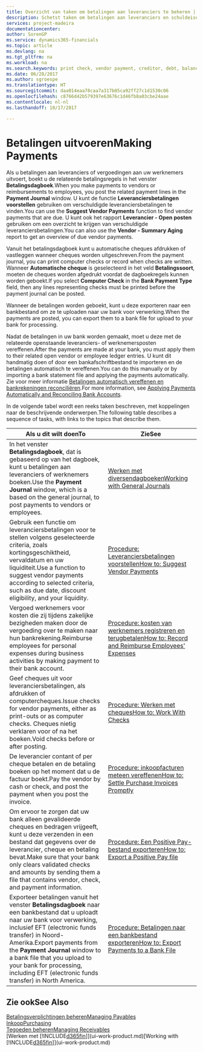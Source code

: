 ```yaml
---
title: Overzicht van taken om betalingen aan leveranciers te beheren | Microsoft Docs
description: Schetst taken om betalingen aan leveranciers en schuldeisers te beheren, bijvoorbeeld het boeken van betalingsregels en het ophalen van een overzicht van het verschuldigde saldo.
services: project-madeira
documentationcenter: 
author: SorenGP
ms.service: dynamics365-financials
ms.topic: article
ms.devlang: na
ms.tgt_pltfrm: na
ms.workload: na
ms.search.keywords: print check, vendor payment, creditor, debt, balance due, AP
ms.date: 06/28/2017
ms.author: sgroespe
ms.translationtype: HT
ms.sourcegitcommit: daa014eaa78caa7a317b05ca92ff27c1d1530c06
ms.openlocfilehash: c8766d42b579397e63676c1d46fb8a03cbe24aae
ms.contentlocale: nl-nl
ms.lasthandoff: 10/17/2017

---
```

# <a name="making-payments"></a><span data-ttu-id="f115f-103">Betalingen uitvoeren</span><span class="sxs-lookup"><span data-stu-id="f115f-103">Making Payments</span></span>
<span data-ttu-id="f115f-104">Als u betalingen aan leveranciers of vergoedingen aan uw werknemers uitvoert, boekt u de relateerde betalingsregels in het venster **Betalingsdagboek**.</span><span class="sxs-lookup"><span data-stu-id="f115f-104">When you make payments to vendors or reimbursements to employees, you post the related payment lines in the **Payment Journal** window.</span></span> <span data-ttu-id="f115f-105">U kunt de functie **Leveranciersbetalingen voorstellen** gebruiken om verschuldigde leveranciersbetalingen te vinden.</span><span class="sxs-lookup"><span data-stu-id="f115f-105">You can use the **Suggest Vendor Payments** function to find vendor payments that are due.</span></span> <span data-ttu-id="f115f-106">U kunt ook het rapport **Leverancier - Open posten** gebruiken om een overzicht te krijgen van verschuldigde leveranciersbetalingen.</span><span class="sxs-lookup"><span data-stu-id="f115f-106">You can also use the **Vendor - Summary Aging** report to get an overview of due vendor payments.</span></span>

<span data-ttu-id="f115f-107">Vanuit het betalingsdagboek kunt u automatische cheques afdrukken of vastleggen wanneer cheques worden uitgeschreven.</span><span class="sxs-lookup"><span data-stu-id="f115f-107">From the payment journal, you can print computer checks or record when checks are written.</span></span> <span data-ttu-id="f115f-108">Wanneer **Automatische cheque** is geselecteerd in het veld **Betalingssoort**, moeten de cheques worden afgedrukt voordat de dagboekregels kunnen worden geboekt.</span><span class="sxs-lookup"><span data-stu-id="f115f-108">If you select **Computer Check** in the **Bank Payment Type** field, then any lines representing checks must be printed before the payment journal can be posted.</span></span>

<span data-ttu-id="f115f-109">Wanneer de betalingen worden geboekt, kunt u deze exporteren naar een bankbestand om ze te uploaden naar uw bank voor verwerking.</span><span class="sxs-lookup"><span data-stu-id="f115f-109">When the payments are posted, you can export them to a bank file for upload to your bank for processing.</span></span>

<span data-ttu-id="f115f-110">Nadat de betalingen in uw bank worden gemaakt, moet u deze met de relateerde openstaande leveranciers- of werknemersposten vereffenen.</span><span class="sxs-lookup"><span data-stu-id="f115f-110">After the payments are made at your bank, you must apply them to their related open vendor or employee ledger entries.</span></span> <span data-ttu-id="f115f-111">U kunt dit handmatig doen of door een bankafschriftbestand te importeren en de betalingen automatisch te vereffenen.</span><span class="sxs-lookup"><span data-stu-id="f115f-111">You can do this manually or by importing a bank statement file and applying the payments automatically.</span></span> <span data-ttu-id="f115f-112">Zie voor meer informatie [Betalingen automatisch vereffenen en bankrekeningen reconciliëren](receivables-apply-payments-auto-reconcile-bank-accounts.md).</span><span class="sxs-lookup"><span data-stu-id="f115f-112">For more information, see [Applying Payments Automatically and Reconciling Bank Accounts](receivables-apply-payments-auto-reconcile-bank-accounts.md).</span></span>

<span data-ttu-id="f115f-113">In de volgende tabel wordt een reeks taken beschreven, met koppelingen naar de beschrijvende onderwerpen.</span><span class="sxs-lookup"><span data-stu-id="f115f-113">The following table describes a sequence of tasks, with links to the topics that describe them.</span></span>

| <span data-ttu-id="f115f-114">Als u dit wilt doen</span><span class="sxs-lookup"><span data-stu-id="f115f-114">To</span></span> | <span data-ttu-id="f115f-115">Zie</span><span class="sxs-lookup"><span data-stu-id="f115f-115">See</span></span> |
| --- | --- |
|<span data-ttu-id="f115f-116">In het venster **Betalingsdagboek**, dat is gebaseerd op van het dagboek, kunt u betalingen aan leveranciers of werknemers boeken.</span><span class="sxs-lookup"><span data-stu-id="f115f-116">Use the **Payment Journal** window, which is a based on the general journal, to post payments to vendors or employees.</span></span>|[<span data-ttu-id="f115f-117">Werken met diversendagboeken</span><span class="sxs-lookup"><span data-stu-id="f115f-117">Working with General Journals</span></span>](ui-work-general-journals.md)|
| <span data-ttu-id="f115f-118">Gebruik een functie om leveranciersbetalingen voor te stellen volgens geselecteerde criteria, zoals kortingsgeschiktheid, vervaldatum en uw liquiditeit.</span><span class="sxs-lookup"><span data-stu-id="f115f-118">Use a function to suggest vendor payments according to selected criteria, such as due date, discount eligibility, and your liquidity.</span></span> |[<span data-ttu-id="f115f-119">Procedure: Leveranciersbetalingen voorstellen</span><span class="sxs-lookup"><span data-stu-id="f115f-119">How to: Suggest Vendor Payments</span></span>](payables-how-suggest-vendor-payments.md) |
|<span data-ttu-id="f115f-120">Vergoed werknemers voor kosten die zij tijdens zakelijke bezigheden maken door de vergoeding over te maken naar hun bankrekening.</span><span class="sxs-lookup"><span data-stu-id="f115f-120">Reimburse employees for personal expenses during business activities by making payment to their bank account.</span></span>|[<span data-ttu-id="f115f-121">Procedure: kosten van werknemers registreren en terugbetalen</span><span class="sxs-lookup"><span data-stu-id="f115f-121">How to: Record and Reimburse Employees' Expenses</span></span>](finance-how-record-reimburse-employee-expenses.md)|
| <span data-ttu-id="f115f-122">Geef cheques uit voor leveranciersbetalingen, als afdrukken of computercheques.</span><span class="sxs-lookup"><span data-stu-id="f115f-122">Issue checks for vendor payments, either as print-outs or as computer checks.</span></span> <span data-ttu-id="f115f-123">Cheques nietig verklaren voor of na het boeken.</span><span class="sxs-lookup"><span data-stu-id="f115f-123">Void checks before or after posting.</span></span> |[<span data-ttu-id="f115f-124">Procedure: Werken met cheques</span><span class="sxs-lookup"><span data-stu-id="f115f-124">How to: Work With Checks</span></span>](payables-how-work-checks.md) |
| <span data-ttu-id="f115f-125">De leverancier contant of per cheque betalen en de betaling boeken op het moment dat u de factuur boekt.</span><span class="sxs-lookup"><span data-stu-id="f115f-125">Pay the vendor by cash or check, and post the payment when you post the invoice.</span></span> |[<span data-ttu-id="f115f-126">Procedure: inkoopfacturen meteen vereffenen</span><span class="sxs-lookup"><span data-stu-id="f115f-126">How to: Settle Purchase Invoices Promptly</span></span>](finance-how-to-settle-purchase-invoices-promptly.md) |
| <span data-ttu-id="f115f-127">Om ervoor te zorgen dat uw bank alleen gevalideerde cheques en bedragen vrijgeeft, kunt u deze verzenden in een bestand dat gegevens over de leverancier, cheque en betaling bevat.</span><span class="sxs-lookup"><span data-stu-id="f115f-127">Make sure that your bank only clears validated checks and amounts by sending them a file that contains vendor, check, and payment information.</span></span> |[<span data-ttu-id="f115f-128">Procedure: Een Positive Pay-bestand exporteren</span><span class="sxs-lookup"><span data-stu-id="f115f-128">How to: Export a Positive Pay file</span></span>](finance-how-positive-pay.md) |
|<span data-ttu-id="f115f-129">Exporteer betalingen vanuit het venster **Betalingsdagboek** naar een bankbestand dat u uploadt naar uw bank voor verwerking, inclusief EFT (electronic funds transfer) in Noord-Amerika.</span><span class="sxs-lookup"><span data-stu-id="f115f-129">Export payments from the **Payment Journal** window to a bank file that you upload to your bank for processing, including EFT (electronic funds transfer) in North America.</span></span> |[<span data-ttu-id="f115f-130">Procedure: Betalingen naar een bankbestand exporteren</span><span class="sxs-lookup"><span data-stu-id="f115f-130">How to: Export Payments to a Bank File</span></span>](payables-how-export-payments-bank-file.md)|  

## <a name="see-also"></a><span data-ttu-id="f115f-131">Zie ook</span><span class="sxs-lookup"><span data-stu-id="f115f-131">See Also</span></span>
[<span data-ttu-id="f115f-132">Betalingsverplichtingen beheren</span><span class="sxs-lookup"><span data-stu-id="f115f-132">Managing Payables</span></span>](payables-manage-payables.md)  
[<span data-ttu-id="f115f-133">Inkoop</span><span class="sxs-lookup"><span data-stu-id="f115f-133">Purchasing</span></span>](purchasing-manage-purchasing.md)  
[<span data-ttu-id="f115f-134">Tegoeden beheren</span><span class="sxs-lookup"><span data-stu-id="f115f-134">Managing Receivables</span></span>](receivables-manage-receivables.md)  
<span data-ttu-id="f115f-135">[Werken met [!INCLUDE[d365fin](includes/d365fin_md.md)]](ui-work-product.md)</span><span class="sxs-lookup"><span data-stu-id="f115f-135">[Working with [!INCLUDE[d365fin](includes/d365fin_md.md)]](ui-work-product.md)</span></span>  

